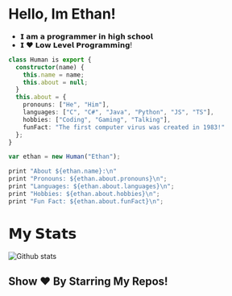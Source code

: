 # Hello, Im Ethan!

- 𝗜 𝗮𝗺 𝗮 𝗽𝗿𝗼𝗴𝗿𝗮𝗺𝗺𝗲𝗿 𝗶𝗻 𝗵𝗶𝗴𝗵 𝘀𝗰𝗵𝗼𝗼𝗹
- 𝗜 ❤️ 𝗟𝗼𝘄 𝗟𝗲𝘃𝗲𝗹 𝗣𝗿𝗼𝗴𝗿𝗮𝗺𝗺𝗶𝗻𝗴!

```ts
class Human is export {
  constructor(name) {
    this.name = name;
    this.about = null;
  }
  this.about = {
    pronouns: ["He", "Him"],
    languages: ["C", "C#", "Java", "Python", "JS", "TS"],
    hobbies: ["Coding", "Gaming", "Talking"],
    funFact: "The first computer virus was created in 1983!"
  };
}

var ethan = new Human("Ethan");

print "About ${ethan.name}:\n"
print "Pronouns: ${ethan.about.pronouns}\n";
print "Languages: ${ethan.about.languages}\n";
print "Hobbies: ${ethan.about.hobbies}\n";
print "Fun Fact: ${ethan.about.funFact}\n";
```
# 𝗠𝘆 𝗦𝘁𝗮𝘁𝘀

![Github stats](https://github-readme-stats.vercel.app/api?username=munific&show_icons=true&hide_border=true)

## Show ❤️ By Starring My Repos!
